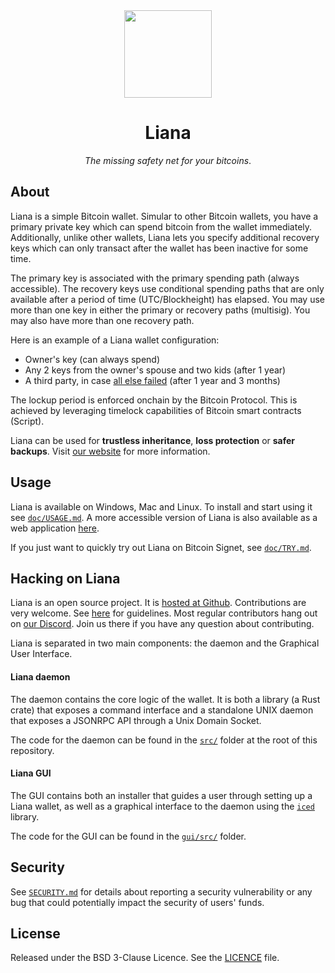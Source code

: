 <div align="center">
  <a href="https://wizardsardine.com/liana" target="_blank">
    <img src="gui/ui/static/logos/liana-app-icon.svg" width="140px" />
  </a>

# Liana

*The missing safety net for your bitcoins*.

</div>


## About

Liana is a simple Bitcoin wallet. Simular to other Bitcoin wallets, you have a primary private key which can spend bitcoin from the wallet immediately. Additionally, unlike other wallets, Liana lets you specify additional recovery keys which can only transact after the wallet has been inactive for some time.

The primary key is associated with the primary spending path (always accessible). The recovery keys use conditional spending paths that are only available after a period of time (UTC/Blockheight) has elapsed. You may use more than one key in either the primary or recovery paths (multisig). You may also have more than one recovery path.

Here is an example of a Liana wallet configuration:
- Owner's key (can always spend)
- Any 2 keys from the owner's spouse and two kids (after 1 year)
- A third party, in case [all else failed](https://wizardsardine.com/liana/plans#section-safety-net)
  (after 1 year and 3 months)

The lockup period is enforced onchain by the Bitcoin Protocol. This is achieved by leveraging
timelock capabilities of Bitcoin smart contracts (Script).

Liana can be used for **trustless inheritance**, **loss protection** or **safer backups**. Visit
[our website](https://wizardsardine.com/liana) for more information.


## Usage

Liana is available on Windows, Mac and Linux. To install and start using it see
[`doc/USAGE.md`](doc/USAGE.md). A more accessible version of Liana is also available as a web
application [here](https://lianalite.com/).

If you just want to quickly try out Liana on Bitcoin Signet, see [`doc/TRY.md`](doc/TRY.md).


## Hacking on Liana

Liana is an open source project. It is [hosted at Github](https://github.com/wizardsardine/liana).
Contributions are very welcome. See [here](CONTRIBUTING.md) for guidelines. Most regular
contributors hang out on [our Discord](https://discord.gg/9rAqZHwkv6). Join us there if you have any
question about contributing.

Liana is separated in two main components: the daemon and the Graphical User Interface.

#### Liana daemon

The daemon contains the core logic of the wallet. It is both a library (a Rust crate) that exposes a
command interface and a standalone UNIX daemon that exposes a JSONRPC API through a Unix Domain
Socket.

The code for the daemon can be found in the [`src/`](src/) folder at the root of this repository.

#### Liana GUI

The GUI contains both an installer that guides a user through setting up a Liana wallet, as well as
a graphical interface to the daemon using the [`iced`](https://github.com/iced-rs/iced/) library.

The code for the GUI can be found in the [`gui/src/`](gui/src) folder.


## Security

See [`SECURITY.md`](SECURITY.md) for details about reporting a security vulnerability or any bug
that could potentially impact the security of users' funds.


## License

Released under the BSD 3-Clause Licence. See the [LICENCE](LICENCE) file.
